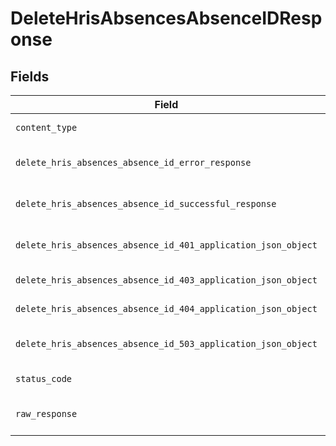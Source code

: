 # DeleteHrisAbsencesAbsenceIDResponse


## Fields

| Field                                                                                                                                              | Type                                                                                                                                               | Required                                                                                                                                           | Description                                                                                                                                        |
| -------------------------------------------------------------------------------------------------------------------------------------------------- | -------------------------------------------------------------------------------------------------------------------------------------------------- | -------------------------------------------------------------------------------------------------------------------------------------------------- | -------------------------------------------------------------------------------------------------------------------------------------------------- |
| `content_type`                                                                                                                                     | *Optional[str]*                                                                                                                                    | :heavy_check_mark:                                                                                                                                 | HTTP response content type for this operation                                                                                                      |
| `delete_hris_absences_absence_id_error_response`                                                                                                   | [Optional[shared.DeleteHrisAbsencesAbsenceIDErrorResponse]](undefined/models/shared/deletehrisabsencesabsenceiderrorresponse.md)                   | :heavy_minus_sign:                                                                                                                                 | DELETE /hris/absences/:absence_id Error response                                                                                                   |
| `delete_hris_absences_absence_id_successful_response`                                                                                              | [Optional[shared.DeleteHrisAbsencesAbsenceIDSuccessfulResponse]](undefined/models/shared/deletehrisabsencesabsenceidsuccessfulresponse.md)         | :heavy_minus_sign:                                                                                                                                 | DELETE /hris/absences/:absence_id Successful response                                                                                              |
| `delete_hris_absences_absence_id_401_application_json_object`                                                                                      | [Optional[operations.DeleteHrisAbsencesAbsenceID401ApplicationJSON]](undefined/models/operations/deletehrisabsencesabsenceid401applicationjson.md) | :heavy_minus_sign:                                                                                                                                 | Returned when the authentication header was invalid or missing.                                                                                    |
| `delete_hris_absences_absence_id_403_application_json_object`                                                                                      | [Optional[operations.DeleteHrisAbsencesAbsenceID403ApplicationJSON]](undefined/models/operations/deletehrisabsencesabsenceid403applicationjson.md) | :heavy_minus_sign:                                                                                                                                 | Returned when the passed integration is inactive.                                                                                                  |
| `delete_hris_absences_absence_id_404_application_json_object`                                                                                      | [Optional[operations.DeleteHrisAbsencesAbsenceID404ApplicationJSON]](undefined/models/operations/deletehrisabsencesabsenceid404applicationjson.md) | :heavy_minus_sign:                                                                                                                                 | Returned when a requested resource is not found.                                                                                                   |
| `delete_hris_absences_absence_id_503_application_json_object`                                                                                      | [Optional[operations.DeleteHrisAbsencesAbsenceID503ApplicationJSON]](undefined/models/operations/deletehrisabsencesabsenceid503applicationjson.md) | :heavy_minus_sign:                                                                                                                                 | Returned when no sync has finished successfully yet                                                                                                |
| `status_code`                                                                                                                                      | *Optional[int]*                                                                                                                                    | :heavy_check_mark:                                                                                                                                 | HTTP response status code for this operation                                                                                                       |
| `raw_response`                                                                                                                                     | [requests.Response](https://requests.readthedocs.io/en/latest/api/#requests.Response)                                                              | :heavy_minus_sign:                                                                                                                                 | Raw HTTP response; suitable for custom response parsing                                                                                            |
